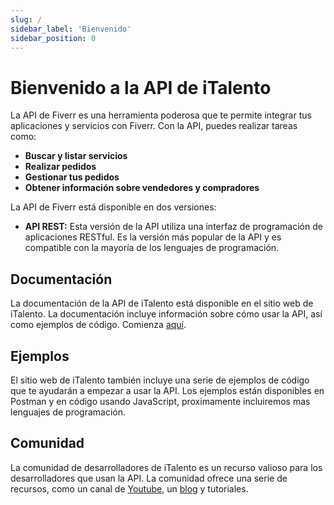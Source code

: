 ```yaml
---
slug: /
sidebar_label: 'Bienvenido'
sidebar_position: 0
---
```


# Bienvenido a la API de iTalento

La API de Fiverr es una herramienta poderosa que te permite integrar tus aplicaciones y servicios con Fiverr. Con la API, puedes realizar tareas como:

* **Buscar y listar servicios**
* **Realizar pedidos**
* **Gestionar tus pedidos**
* **Obtener información sobre vendedores y compradores**

La API de Fiverr está disponible en dos versiones:

* **API REST:** Esta versión de la API utiliza una interfaz de programación de aplicaciones RESTful. Es la versión más popular de la API y es compatible con la mayoría de los lenguajes de programación.


## Documentación

La documentación de la API de iTalento está disponible en el sitio web de iTalento. La documentación incluye información sobre cómo usar la API, así como ejemplos de código. Comienza [aquí](api/comenzando/getting-started).

## Ejemplos

El sitio web de iTalento también incluye una serie de ejemplos de código que te ayudarán a empezar a usar la API. Los ejemplos están disponibles en Postman y en código usando JavaScript, proximamente incluiremos mas lenguajes de programación.

## Comunidad

La comunidad de desarrolladores de iTalento es un recurso valioso para los desarrolladores que usan la API. La comunidad ofrece una serie de recursos, como un canal de [Youtube](https://www.youtube.com/channel/UCvjCcnsGpzyOhQtm9FLoNJg), un [blog](https://blog.italento.shop) y tutoriales.

